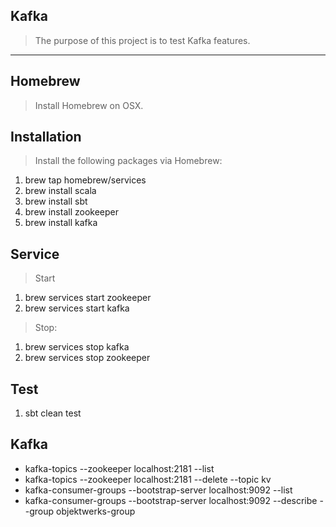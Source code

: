 Kafka
-----
>The purpose of this project is to test Kafka features.

***

Homebrew
--------
>Install Homebrew on OSX.

Installation
------------
>Install the following packages via Homebrew:

1. brew tap homebrew/services
2. brew install scala
3. brew install sbt
4. brew install zookeeper
5. brew install kafka

Service
-------
>Start 

1. brew services start zookeeper
2. brew services start kafka

>Stop:

1. brew services stop kafka
2. brew services stop zookeeper

Test
----
1. sbt clean test

Kafka
-----
* kafka-topics --zookeeper localhost:2181 --list
* kafka-topics --zookeeper localhost:2181 --delete --topic kv
* kafka-consumer-groups --bootstrap-server localhost:9092 --list
* kafka-consumer-groups --bootstrap-server localhost:9092 --describe --group objektwerks-group